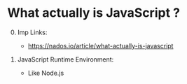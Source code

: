 # What actually is JavaScript ?

0. Imp Links:

    - https://nados.io/article/what-actually-is-javascript

1. JavaScript Runtime Environment:

    - Like Node.js